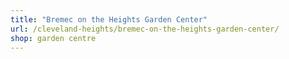 ```yaml
---
title: "Bremec on the Heights Garden Center"
url: /cleveland-heights/bremec-on-the-heights-garden-center/
shop: garden centre
---
```

